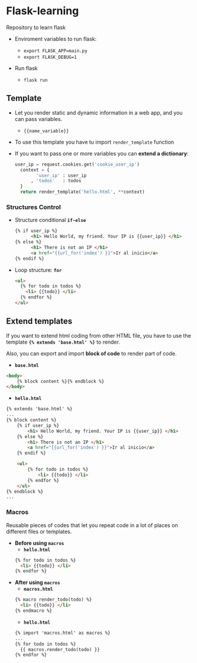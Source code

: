 # Flask-learning
Repository to learn flask


- Enviroment variables to run flask:
  - `export FLASK_APP=main.py`
  - `export FLASK_DEBUG=1`

- Run flask
  - `flask run`


## Template
- Let you render static and dynamic information in a web app, and you can pass variables.
  - `{{name_variable}}`

- To use this template you have tu import `render_template` function
- If you want to pass one or more variables you can **extend a dictionary**:
  ```python
  user_ip = request.cookies.get('cookie_user_ip')
    context = {
          'user_ip' : user_ip
        , 'todos'   : todos
    }
    return render_template('hello.html', **context)
  ```

### Structures Control
- Structure conditional **`if-else`**
  ```html
  {% if user_ip %}
        <h1> Hello World, my friend. Your IP is {{user_ip}} </h1>
  {% else %}
        <h1> There is not an IP </h1>
        <a href="{{url_for('index') }}">Ir al inicio</a>
  {% endif %}
  ```
- Loop structure: **`for`**
  ```html
  <ul>
    {% for todo in todos %}
      <li> {{todo}} </li> 
    {% endfor %}
  </ul>
  ```

## Extend templates
If you want to extend html coding from other HTML file, you have to use the template **`{% extends 'base.html' %}`** to render.

Also, you can export and import **block of code** to render part of code.

- **`base.html`**
```html
<body>
    {% block content %}{% endblock %}
</body>
```
- **`hello.html`**
```html
{% extends 'base.html' %}
...
{% block content %} 
    {% if user_ip %}
        <h1> Hello World, my friend. Your IP is {{user_ip}} </h1>
    {% else %}
        <h1> There is not an IP </h1>
        <a href="{{url_for('index') }}">Ir al inicio</a>
    {% endif %}

    <ul>
        {% for todo in todos %}
            <li> {{todo}} </li> 
        {% endfor %}
    </ul>
{% endblock %}
...
```

### Macros
Reusable pieces of codes that let you repeat code in a lot of places on different files or templates.

- **Before using `macros`**
  - **`hello.html`**
  ```html
  {% for todo in todos %}
    <li> {{todo}} </li>
  {% endfor %}
  ```
- **After using `macros`**
  - **`macros.html`**
  ```html
  {% macro render_todo(todo) %}
    <li> {{todo}} </li> 
  {% endmacro %}
  ```
  - **`hello.html`**
  ```html
  {% import 'macros.html' as macros %}
  ...
  {% for todo in todos %}
    {{ macros.render_todo(todo) }}
  {% endfor %}
  ```